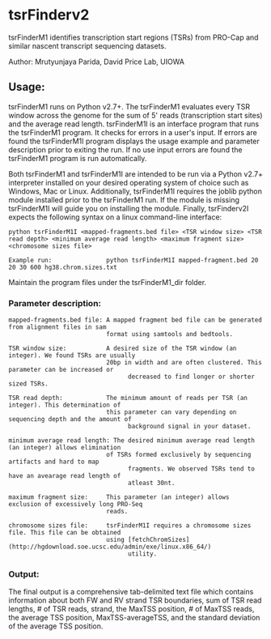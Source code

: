 # tsrFinderv2
tsrFinderM1 identifies transcription start regions (TSRs) from PRO-Cap and similar nascent transcript sequencing datasets.

Author: Mrutyunjaya Parida, David Price Lab, UIOWA

## Usage:
tsrFinderM1 runs on Python v2.7+. The tsrFinderM1 evaluates every TSR window across the genome for the sum of 5' reads (transcription start sites) and the average read length. tsrFinderM1I is an interface program that runs the tsrFinderM1 program. It checks for errors in a user's input. If errors are found the tsrFinderM1I program displays the usage example and parameter description prior to exiting the run. 
If no use input errors are found the tsrFinderM1 program is run automatically.

Both tsrFinderM1 and tsrFinderM1I are intended to be run via a Python v2.7+ interpreter installed on your desired operating system of choice such as Windows, Mac or Linux. Additionally, tsrFinderM1I requires the joblib python module installed prior to the tsrFinderM1 run. If the module is missing tsrFinderM1I will guide you on installing the module. Finally, tsrFinderv2I expects the following syntax on a linux command-line interface:

```
python tsrFinderM1I <mapped-fragments.bed file> <TSR window size> <TSR read depth> <minimum average read length> <maximum fragment size> <chromosome sizes file>

Example run:               python tsrFinderM1I mapped-fragment.bed 20 20 30 600 hg38.chrom.sizes.txt

```
Maintain the program files under the tsrFinderM1_dir folder.

### Parameter description:
```
mapped-fragments.bed file: A mapped fragment bed file can be generated from alignment files in sam
                           format using samtools and bedtools.

TSR window size:           A desired size of the TSR window (an integer). We found TSRs are usually
                           20bp in width and are often clustered. This parameter can be increased or
			                     decreased to find longer or shorter sized TSRs.

TSR read depth:            The minimum amount of reads per TSR (an integer). This determination of
                           this parameter can vary depending on sequencing depth and the amount of
			                     background signal in your dataset.

minimum average read length: The desired minimum average read length (an integer) allows elimination
                           of TSRs formed exclusively by sequencing artifacts and hard to map
			                     fragments. We observed TSRs tend to have an avearage read length of
			                     atleast 30nt.

maximum fragment size:     This parameter (an integer) allows exclusion of excessively long PRO-Seq
                           reads. 

chromosome sizes file:     tsrFinderM1I requires a chromosome sizes file. This file can be obtained
                           using [fetchChromSizes](http://hgdownload.soe.ucsc.edu/admin/exe/linux.x86_64/)
			                     utility.
```

### Output:
The final output is a comprehensive tab-delimited text file which contains information about both FW and RV strand TSR boundaries, sum of TSR read lengths, # of TSR reads, strand, the MaxTSS position, # of MaxTSS reads, the average TSS position, MaxTSS-averageTSS, and the standard deviation of the average TSS position.

